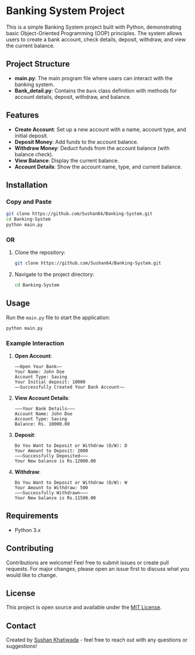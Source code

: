 # Banking System Project

This is a simple Banking System project built with Python, demonstrating basic Object-Oriented Programming (OOP) principles. The system allows users to create a bank account, check details, deposit, withdraw, and view the current balance.

## Project Structure

- **main.py**: The main program file where users can interact with the banking system.
- **Bank_detail.py**: Contains the `Bank` class definition with methods for account details, deposit, withdraw, and balance.

## Features

- **Create Account**: Set up a new account with a name, account type, and initial deposit.
- **Deposit Money**: Add funds to the account balance.
- **Withdraw Money**: Deduct funds from the account balance (with balance check).
- **View Balance**: Display the current balance.
- **Account Details**: Show the account name, type, and current balance.

## Installation

### Copy and Paste
```bash
git clone https://github.com/Sushan64/Banking-System.git
cd Banking-System
python main.py
```
### OR
1. Clone the repository:
   ```bash
   git clone https://github.com/Sushan64/Banking-System.git
   ```
2. Navigate to the project directory:
   ```bash
   cd Banking-System
   ```

## Usage

Run the `main.py` file to start the application:

```bash
python main.py
```

### Example Interaction

1. **Open Account**:
   ```
   ——Open Your Bank——
   Your Name: John Doe
   Account Type: Saving
   Your Initial deposit: 10000
   ——Successfully Created Your Bank Account——
   ```

2. **View Account Details**:
   ```
   ———Your Bank Details———
   Account Name: John Doe
   Account Type: Saving
   Balance: Rs. 10000.00
   ```

3. **Deposit**:
   ```
   Do You Want to Deposit or Withdraw (D/W): D
   Your Amount to Deposit: 2000
   ———Successfully Deposited———
   Your New balance is Rs.12000.00
   ```

4. **Withdraw**:
   ```
   Do You Want to Deposit or Withdraw (D/W): W
   Your Amount to Withdraw: 500
   ———Successfully Withdrawn———
   Your New balance is Rs.11500.00
   ```

## Requirements

- Python 3.x

## Contributing

Contributions are welcome! Feel free to submit issues or create pull requests. For major changes, please open an issue first to discuss what you would like to change.

## License

This project is open source and available under the [MIT License](LICENSE).

## Contact

Created by [Sushan Khatiwada](https://github.com/sushan64) - feel free to reach out with any questions or suggestions!

